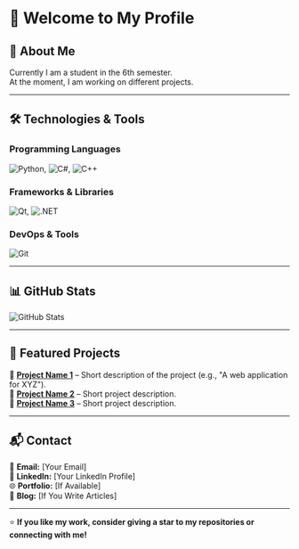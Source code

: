 # 👋 Welcome to My Profile  

## 🚀 About Me  
Currently I am a student in the 6th semester.  
At the moment, I am working on different projects.  

---

## 🛠️ Technologies & Tools  
### **Programming Languages**
![Python](https://img.shields.io/badge/-Python-3776AB?style=flat&logo=python&logoColor=white),
![C#](https://img.shields.io/badge/-C%23-a27add?style=flat&logo=sharp&logoColor=white),
![C++](https://img.shields.io/badge/-C++-%236295cb?style=flat&logo=cplusplus&logoColor=white)

### **Frameworks & Libraries**  
![Qt](https://img.shields.io/badge/-Qt-%23000000?style=flat&logo=qt&logoColor=white),
![.NET](https://img.shields.io/badge/-.NET-%235632d5?style=flat&logo=dotnet&logoColor=white)

### **DevOps & Tools**  
![Git](https://img.shields.io/badge/-Git-F05032?style=flat&logo=git&logoColor=white)  

---

## 📊 GitHub Stats  
![GitHub Stats](https://github-readme-stats.vercel.app/api?username=MaxMinus1&show_icons=true&theme=default)  

---

## 📂 Featured Projects  
🔹 **[Project Name 1](Project-Link)** – Short description of the project (e.g., "A web application for XYZ").  
🔹 **[Project Name 2](Project-Link)** – Short project description.  
🔹 **[Project Name 3](Project-Link)** – Short project description.  

---

## 📬 Contact  
📧 **Email:** [Your Email]  
💼 **LinkedIn:** [Your LinkedIn Profile]  
🌐 **Portfolio:** [If Available]  
📝 **Blog:** [If You Write Articles]  

---

⭐ **If you like my work, consider giving a star to my repositories or connecting with me!**  
